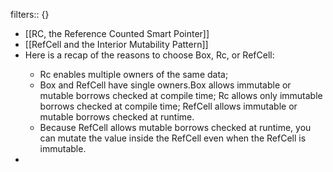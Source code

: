 filters:: {}

- [[RC<T>, the Reference Counted Smart Pointer]]
- [[RefCell<T> and the Interior Mutability Pattern]]
- Here is a recap of the reasons to choose Box<T>, Rc<T>, or RefCell<T>:
  * Rc<T> enables multiple owners of the same data; 
  * Box<T> and RefCell<T> have single owners.Box<T> allows immutable or mutable borrows checked at compile time; Rc<T> allows only immutable borrows checked at compile time; RefCell<T> allows immutable or mutable borrows checked at runtime.
  * Because RefCell<T> allows mutable borrows checked at runtime, you can mutate the value inside the RefCell<T> even when the RefCell<T> is immutable.
-